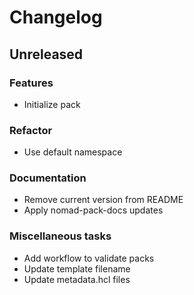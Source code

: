 # Changelog

## Unreleased

### Features

- Initialize pack

### Refactor

- Use default namespace

### Documentation

- Remove current version from README
- Apply nomad-pack-docs updates

### Miscellaneous tasks

- Add workflow to validate packs
- Update template filename
- Update metadata.hcl files
